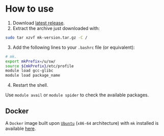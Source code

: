 # How to use
1. Download [latest release](https://github.com/elauksap/mk/releases).
2. Extract the archive just downloaded with:
```bash
sudo tar xzvf mk-version.tar.gz -C /
```
3. Add the following lines to your `.bashrc` file (or equivalent):
```bash
# mk.
export mkPrefix=/u/sw/
source ${mkPrefix}/etc/profile
module load gcc-glibc
module load package_name
```
4. Restart the shell.

Use `module avail` or `module spider` to check the available packages.

## Docker
A `Docker` image built upon [`Ubuntu`](https://hub.docker.com/_/ubuntu)
(`x86-64` architecture) with `mk` installed is available
[here](https://hub.docker.com/r/elauksap/mk).
